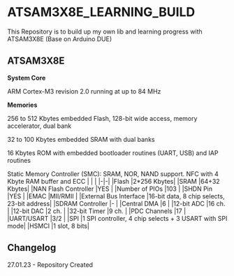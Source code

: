 # ATSAM3X8E_LEARNING_BUILD
This Repository is to build up my own lib and learning progress with ATSAM3X8E (Base on Arduino DUE)

## ATSAM3X8E
**System Core**

  ARM Cortex-M3 revision 2.0 running at up to 84 MHz

**Memories**

  256 to 512 Kbytes embedded Flash, 128-bit wide access, memory accelerator, dual bank

  32 to 100 Kbytes embedded SRAM with dual banks

  16 Kbytes ROM with embedded bootloader routines (UART, USB) and IAP routines

  Static Memory Controller (SMC): SRAM, NOR, NAND support. NFC with 4 Kbyte RAM buffer and ECC
| | |
|-|-|
|Flash                   |2*256 Kbytes|
|SRAM                    |64+32 Kbytes|
|NAN Flash Controller    |YES         |
|Number of PIOs          |103         |
|SHDN Pin                |YES         | 
|EMAC                    |MII/RMII    |
|External Bus Interface  |16-bit data, 8 chip selects, 23-bit address|
|SDRAM Controller        |-           |
|Central DMA             |6           |
|12-bit ADC              |16 ch.      |
|12-bit DAC              |2 ch.       |
|32-bit Timer            |9 ch.       |
|PDC Channels            |17          |
|UART/USART              |3/2         |
|SPI                     |1 SPI controller, 4 chip selects + 3 USART with SPI mode|
|HSMCI                   |1 slot, 8 bits|

## Changelog
27.01.23 - Repository Created
